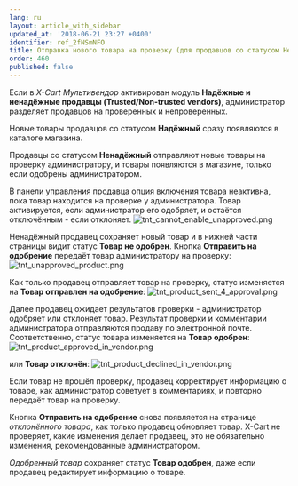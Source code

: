 ```yaml
---
lang: ru
layout: article_with_sidebar
updated_at: '2018-06-21 23:27 +0400'
identifier: ref_2fNSmNFO
title: Отправка нового товара на проверку (для продавцов со статусом Ненадёжный)
order: 460
published: false
---
```

Если в _X-Cart Мультивендор_ активирован модуль **Надёжные и ненадёжные продавцы (Trusted/Non-trusted vendors)**, администратор разделяет продавцов на проверенных и непроверенных. 

Новые товары продавцов со статусом **Надёжный** сразу появляются в каталоге магазина. 

Продавцы со статусом **Ненадёжный** отправляют новые товары на проверку администратору, и товары появляются в магазине, только если одобрены администратором. 

В панели управления продавца опция включения товара неактивна, пока товар находится на проверке у администратора. Товар активируется, если администратор его одобряет, и остаётся отключённым - если отклоняет.
![tnt_cannot_enable_unapproved.png]({{site.baseurl}}/attachments/ref_4NXPSgua/tnt_cannot_enable_unapproved.png)

Ненадёжный продавец сохраняет новый товар и в нижней части страницы видит статус **Товар не одобрен**. Кнопка **Отправить на одобрение** передаёт товар администратору на проверку:
![tnt_unapproved_product.png]({{site.baseurl}}/attachments/ref_4NXPSgua/tnt_unapproved_product.png)

Как только продавец отправляет товар на проверку, статус изменяется на **Товар отправлен на одобрение**:
![tnt_product_sent_4_approval.png]({{site.baseurl}}/attachments/ref_4NXPSgua/tnt_product_sent_4_approval.png)

Далее продавец ожидает результатов проверки - администратор одобряет или отклоняет товар. Результат проверки и комментарии администратора отправляются продаву по электронной почте. Соответственно, статус товара изменяется на **Товар одобрен**:
![tnt_product_approved_in_vendor.png]({{site.baseurl}}/attachments/ref_4NXPSgua/tnt_product_approved_in_vendor.png)

или **Товар отклонён**:
![tnt_product_declined_in_vendor.png]({{site.baseurl}}/attachments/ref_4NXPSgua/tnt_product_declined_in_vendor.png)

Если товар не прошёл проверку, продавец корректирует информацию о товаре, как администратор советует в комментариях, и повторно передаёт товар на проверку. 

Кнопка **Отправить на одобрение** снова появляется на странице _отклонённого товара_, как только продавец обновляет товар. X-Cart не проверяет, какие изменения делает продавец, это не обязательно изменения, рекомендованные администратором.

_Одобренный товар_ сохраняет статус **Товар одобрен**, даже если продавец редактирует информацию о товаре.

